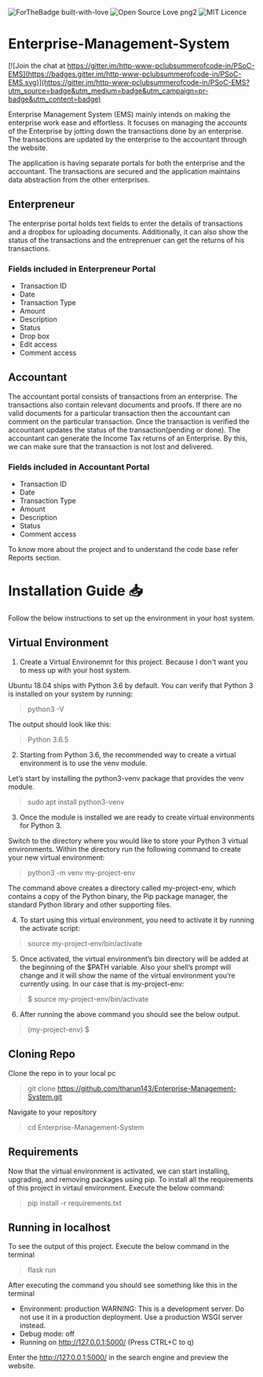 ![ForTheBadge built-with-love](http://ForTheBadge.com/images/badges/built-with-love.svg) ![Open Source Love png2](https://badges.frapsoft.com/os/v2/open-source.png?v=103) ![MIT Licence](https://badges.frapsoft.com/os/mit/mit.png?v=103)

# Enterprise-Management-System

[![Join the chat at https://gitter.im/http-www-pclubsummerofcode-in/PSoC-EMS](https://badges.gitter.im/http-www-pclubsummerofcode-in/PSoC-EMS.svg)](https://gitter.im/http-www-pclubsummerofcode-in/PSoC-EMS?utm_source=badge&utm_medium=badge&utm_campaign=pr-badge&utm_content=badge)

Enterprise Management System (EMS) mainly intends on making the enterprise work ease and effortless. It focuses on managing the accounts of the Enterprise by jotting down the transactions done by an enterprise. The transactions are updated by the enterprise to the accountant through the website.

The application is having separate portals for both the enterprise and the accountant. The transactions are secured and the application maintains data abstraction from the other enterprises.

## Enterpreneur

The enterprise portal holds text fields to enter the details of transactions and a dropbox for uploading documents. Additionally, it can also show the status of the transactions and the entreprenuer can get the returns of his transactions.

### Fields included in Enterpreneur Portal
- Transaction ID
- Date
- Transaction Type
- Amount
- Description
- Status
- Drop box
- Edit access
- Comment access

## Accountant

The accountant portal consists of transactions from an enterprise. The transactions also contain relevant documents and proofs. If there are no valid documents for a particular transaction then the accountant can comment on the particular transaction. Once the transaction is verified the accountant updates the status of the transaction(pending or done). The accountant can generate the Income Tax returns of an Enterprise.
By this, we can make sure that the transaction is not lost and delivered.

### Fields included in Accountant Portal
- Transaction ID
- Date
- Transaction Type
- Amount
- Description
- Status
- Comment access

To know more about the project and to understand the code base refer Reports section.

# Installation Guide :inbox_tray:

Follow the below instructions to set up the environment in your host system.

## Virtual Environment

1. Create a Virtual Environemnt for this project. Because I don't want you to mess up with your host system.

Ubuntu 18.04 ships with Python 3.6 by default. You can verify that Python 3 is installed on your system by running:

> python3 -V

The output should look like this:

> Python 3.6.5

2. Starting from Python 3.6, the recommended way to create a virtual environment is to use the venv module.

Let’s start by installing the python3-venv package that provides the venv module.

> sudo apt install python3-venv

3. Once the module is installed we are ready to create virtual environments for Python 3.

Switch to the directory where you would like to store your Python 3 virtual environments. Within the directory run the following command to create your new virtual environment:

> python3 -m venv my-project-env

The command above creates a directory called my-project-env, which contains a copy of the Python binary, the Pip package manager, the standard Python library and other supporting files.

4. To start using this virtual environment, you need to activate it by running the activate script:

> source my-project-env/bin/activate

5. Once activated, the virtual environment’s bin directory will be added at the beginning of the $PATH variable. Also your shell’s prompt will change and it will show the name of the virtual environment you’re currently using. In our case that is my-project-env:

> $ source my-project-env/bin/activate

6. After running the above command you should see the below output.

> (my-project-env) $

## Cloning Repo

Clone the repo in to your local pc

> git clone https://github.com/tharun143/Enterprise-Management-System.git

Navigate to your repository

> cd Enterprise-Management-System

## Requirements

Now that the virtual environment is activated, we can start installing, upgrading, and removing packages using pip.
To install all the requirements of this project in virtaul environment. Execute the below command:

> pip install -r requirements.txt

## Running in localhost

To see the output of this project. Execute the below command in the terminal

> flask run

After executing the command you should see something like this in the terminal

 * Environment: production
   WARNING: This is a development server. Do not use it in a production deployment.
   Use a production WSGI server instead.
 * Debug mode: off
 * Running on http://127.0.0.1:5000/ (Press CTRL+C to q)
 
 Enter the http://127.0.0.1:5000/ in the search engine and preview the website. 
